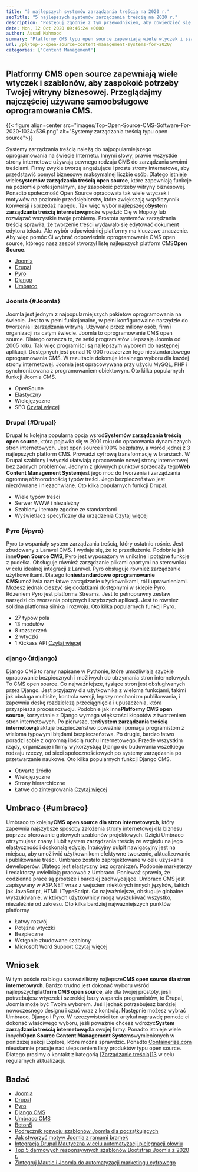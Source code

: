 ```yaml
---
title: "5 najlepszych systemów zarządzania treścią na 2020 r." 
seoTitle: "5 najlepszych systemów zarządzania treścią na 2020 r." 
description: "Postępuj zgodnie z tym przewodnikiem, aby dowiedzieć się o 5 najlepszych systemach zarządzania treścią typu open source, które służą do zarządzania treściami sieciowymi z pełną kontrolą i przejrzystością." 
date: Mon, 12 Oct 2020 09:46:24 +0000
author: Assad Mahmood
summary: "Platformy CMS typu open source zapewniają wiele wtyczek i szablonów, aby zaspokoić potrzeby Twojej witryny biznesowej. Przeglądajmy najczęściej używane samoobsługowe oprogramowanie CMS." 
url: /pl/top-5-open-source-content-management-systems-for-2020/
categories: ['Content Management']
---
```


## Platformy CMS open source zapewniają wiele wtyczek i szablonów, aby zaspokoić potrzeby Twojej witryny biznesowej. Przeglądajmy najczęściej używane samoobsługowe oprogramowanie CMS.

{{< figure align=center src="images/Top-Open-Source-CMS-Software-For-2020-1024x536.png" alt="Systemy zarządzania treścią typu open source">}}

Systemy zarządzania treścią należą do najpopularniejszego oprogramowania na świecie Internetu. Innymi słowy, prawie wszystkie strony internetowe używają pewnego rodzaju CMS do zarządzania swoimi treściami. Firmy zwykle tworzą angażujące i proste strony internetowe, aby przedstawić pomysł biznesowy maksymalnej liczbie osób. Dlatego istnieje wiele**systemów zarządzania treścią open source**, które zapewniają funkcje na poziomie profesjonalnym, aby zaspokoić potrzeby witryny biznesowej. Ponadto społeczność Open Source opracowała tak wiele wtyczek i motywów na poziomie przedsiębiorstw, które zwiększają współczynnik konwersji i sprzedaż napędu. Tak więc wybór najlepszego**System zarządzania treścią internetową**może wpędzić Cię w kłopoty lub rozwiązać wszystkie twoje problemy.
Prostota systemów zarządzania treścią sprawiła, że ​​tworzenie treści wydawało się edytować dokument edytora tekstu. Ale wybór odpowiedniej platformy ma kluczowe znaczenie. Aby więc pomóc Ci wybrać odpowiednie oprogramowanie CMS open source, którego nasz zespół stworzył listę najlepszych platform CMS**Open Source**.
  * [Joomla][1]
  * [Drupal][2]
  * [Pyro][3]
  * [Django][4]
  * [Umbarco][5]

### Joomla   {#Joomla}
Joomla jest jednym z najpopularniejszych pakietów oprogramowania na świecie. Jest to w pełni funkcjonalne, w pełni konfigurowalne narzędzie do tworzenia i zarządzania witryną. Używane przez miliony osób, firm i organizacji na całym świecie.
Joomla to oprogramowanie CMS open source. Dlatego oznacza to, że setki programistów ulepszają Joomla od 2005 roku. Tak więc programiści są najlepszym wyborem do następnej aplikacji. Dostępnych jest ponad 10 000 rozszerzeń tego niestandardowego oprogramowania CMS. W rezultacie dokonuje idealnego wyboru dla każdej strony internetowej. Joomla jest opracowywana przy użyciu MySQL, PHP i synchronizowana z programowaniem obiektowym.
Oto kilka popularnych funkcji Joomla CMS.
  * OpenSouce
  * Elastyczny
  * Wielojęzyczne
  * SEO
    [Czytaj więcej][6]

### **Drupal** {#Drupal}
Drupal to kolejna popularna opcja wśród**Systemów zarządzania treścią open source**, która pojawiła się w 2001 roku do opracowania dynamicznych stron internetowych. Jest open source i 100% bezpłatny, a wśród jednej z 3 najlepszych platform CMS. Prowadzi cyfrową transformację w branżach.
W Drupal szablony i wtyczki ułatwiają opracowanie nowej strony internetowej bez żadnych problemów. Jednym z głównych punktów sprzedaży tego**Web Content Management System**jest jego moc do tworzenia i zarządzania ogromną różnorodnością typów treści. Jego bezpieczeństwo jest niezrównane i niezachwiane.
Oto kilka popularnych funkcji Drupal.
  * Wiele typów treści
  * Serwer WWW i niezależny
  * Szablony i tematy zgodne ze standardami
  * Wyświetlacz specyficzny dla urządzenia
    [Czytaj więcej][7]

### **Pyro** {#pyro}
Pyro to wspaniały system zarządzania treścią, który ostatnio rośnie. Jest zbudowany z Laravel CMS. I wydaje się, że to przedłużenie. Podobnie jak inne**Open Source CMS**, Pyro jest wyposażony w unikalne i potężne funkcje z pudełka. Obsługuje również zarządzanie plikami opartymi na sterowniku w celu idealnej integracji z Laravel.
Pyro obsługuje również zarządzanie użytkownikami. Dlatego to**niestandardowe oprogramowanie CMS**umożliwia nam łatwe zarządzanie użytkownikami, ról i uprawnieniami. Możesz jednak cieszyć się dodatkami dostępnymi w sklepie Pyro.
Rdzeniem Pyro jest platforma Streams. Jest to pełnoprawny zestaw narzędzi do tworzenia potężnych i szybszych aplikacji. Jest to również solidna platforma silnika i rozwoju.
Oto kilka popularnych funkcji Pyro.
  * 27 typów pola
  * 13 modułów
  * 8 rozszerzeń
  * 2 wtyczki
  * 1 Kickass API
    [Czytaj więcej][8]

### **django** {#django}
Django CMS to ramy napisane w Pythonie, które umożliwiają szybkie opracowanie bezpiecznych i możliwych do utrzymania stron internetowych. To CMS open source. Co najważniejsze, tysiące stron jest obsługiwanych przez Django. Jest przyjazny dla użytkownika z wieloma funkcjami, takimi jak obsługa multisite, kontrola wersji, lepszy mechanizm publikowania, i zapewnia deskę rozdzielczą przeciągnięcia i upuszczenia, która przyspiesza proces rozwoju.
Podobnie jak inne**Platformy CMS open source**, korzystanie z Django wymaga większości kłopotów z tworzeniem stron internetowych. Po pierwsze, ten**System zarządzania treścią internetową**traktuje bezpieczeństwo poważnie i pomaga programistom z wieloma typowymi błędami bezpieczeństwa. Po drugie, bardzo łatwo poradzi sobie z ogromną ilością ruchu internetowego. Przede wszystkim rządy, organizacje i firmy wykorzystują Django do budowania wszelkiego rodzaju rzeczy, od sieci społecznościowych po systemy zarządzania po przetwarzanie naukowe.
Oto kilka popularnych funkcji Django CMS.
  * Otwarte źródło
  * Wielojęzyczne
  * Strony hierarchiczne
  * Łatwe do zintegrowania
    [Czytaj więcej][9]

## **Umbraco** {#umbraco}
Umbraco to kolejny**CMS open source dla stron internetowych**, który zapewnia najszybsze sposoby założenia strony internetowej dla biznesu poprzez oferowanie gotowych szablonów projektowych. Dzięki Umbraco otrzymujesz znany i lubił system zarządzania treścią ze względu na jego elastyczność i doskonałą edycję. Intuicyjny pulpit nawigacyjny jest na miejscu, aby umożliwić użytkownikom efektywne tworzenie, aktualizowanie i publikowanie treści.
Umbraco zostało zaprojektowane w celu uzyskania deweloperów. Dlatego jest elastyczny bez ograniczeń. Podobnie marketerzy i redaktorzy uwielbiają pracować z Umbraco. Ponieważ sprawia, że ​​codzienne prace są prostsze i bardziej zachwycające.
Umbraco CMS jest zapisywany w ASP.NET wraz z wejściem niektórych innych języków, takich jak JavaScript, HTML i TypeScript. Co najważniejsze, obsługuje globalne wyszukiwanie, w których użytkownicy mogą wyszukiwać wszystko, niezależnie od zakresu.
Oto kilka bardziej najważniejszych punktów platformy
  * Łatwy rozwój
  * Potężne wtyczki
  * Bezpieczne
  * Wstępnie zbudowane szablony
  * Microsoft Word Support
    [Czytaj więcej][10]

## Wniosek
W tym poście na blogu sprawdziliśmy najlepsze**CMS open source dla stron internetowych**. Bardzo trudno jest dokonać wyboru wśród najlepszych**platform CMS open source**, ale dla twojej prostoty, jeśli potrzebujesz wtyczek i szerokiej bazy wsparcia programistów, to Drupal, Joomla może być Twoim wyborem. Jeśli jednak potrzebujesz bardziej nowoczesnego designu i czuć wraz z kontrolą. Następnie możesz wybrać Umbraco, Django i Pyro. W rzeczywistości ten artykuł naprawdę pomoże ci dokonać właściwego wyboru, jeśli poważnie chcesz wdrożyć**System zarządzania treścią internetową**dla swojej firmy. Ponadto istnieje wiele innych**Open Source Content Management Systems**wymienionych w poniższej sekcji Explore, które można sprawdzić.
Ponadto [Containerize.com][11] nieustannie pracuje nad ulepszeniem listy produktów typu open source. Dlatego prosimy o kontakt z kategorią [[Zarządzanie treścią][12]][13] w celu regularnych aktualizacji.

## Badać
  * [Joomla][6]
  * [Drupal][7]
  * [Pyro][8]
  * [Django CMS][9]
  * [Umbraco CMS][10]
  * [Beton5][14]
  * [Podręcznik rozwoju szablonów Joomla dla początkujących][15]
  * [Jak stworzyć motyw Joomla z ramami bramek][16]
  * [Integracja Drupal Mautyczna w celu automatyzacji pielęgnacji ołowiu][17]
  * [Top 5 darmowych responsywnych szablonów Bootstrap Joomla z 2020 r.][18]
  * [Zintegruj Mautic i Joomla do automatyzacji marketingu cyfrowego][19]

  
[1]: #joomla
[2]: #drupal
[3]: #pyro
[4]: #django
[5]: #umbarco
[6]: https://products.containerize.com/content-management/joomla
[7]: https://products.containerize.com/content-management/drupal
[8]: https://products.containerize.com/content-management/pyro
[9]: https://products.containerize.com/content-management/django
[10]: https://products.containerize.com/content-management/umbraco
[11]: https://www.containerize.com/
[12]: https://products.containerize.com/content-management/
[13]: https://products.containerize.com/rad
[14]: https://products.containerize.com/content-management/concrete5
[15]: https://blog.containerize.com/content-management/responsive-joomla-templates-tutorial/
[16]: https://blog.containerize.com/content-management/how-to-create-joomla-theme-joomla-gantry-framework/
[17]: https://blog.containerize.com/content-management/drupal-tutorial-automate-lead-growth-with-drupal-mautic/
[18]: https://blog.containerize.com/content-management/top-5-best-free-responsive-joomla-templates-of-2020/
[19]: https://blog.containerize.com/content-management/integrate-mautic-with-joomla-for-marketing-automation/

